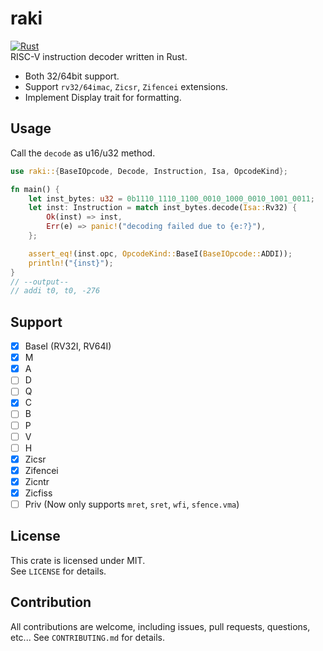 # raki
[![Rust](https://github.com/Alignof/raki/actions/workflows/rust.yml/badge.svg)](https://github.com/Alignof/raki/actions/workflows/rust.yml)  
RISC-V instruction decoder written in Rust.

- Both 32/64bit support.
- Support `rv32/64imac`, `Zicsr`, `Zifencei` extensions.
- Implement Display trait for formatting.

## Usage
Call the `decode` as u16/u32 method.
```rust
use raki::{BaseIOpcode, Decode, Instruction, Isa, OpcodeKind};

fn main() {
    let inst_bytes: u32 = 0b1110_1110_1100_0010_1000_0010_1001_0011;
    let inst: Instruction = match inst_bytes.decode(Isa::Rv32) {
        Ok(inst) => inst,
        Err(e) => panic!("decoding failed due to {e:?}"),
    };

    assert_eq!(inst.opc, OpcodeKind::BaseI(BaseIOpcode::ADDI));
    println!("{inst}");
}
// --output--
// addi t0, t0, -276
```

## Support
- [x] BaseI (RV32I, RV64I)
- [x] M
- [x] A
- [ ] D
- [ ] Q
- [x] C
- [ ] B
- [ ] P
- [ ] V
- [ ] H
- [x] Zicsr
- [x] Zifencei
- [x] Zicntr
- [x] Zicfiss
- [ ] Priv (Now only supports `mret`, `sret`, `wfi`, `sfence.vma`)

## License
This crate is licensed under MIT.  
See `LICENSE` for details.

## Contribution
All contributions are welcome, including issues, pull requests, questions, etc...
See `CONTRIBUTING.md` for details.
